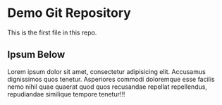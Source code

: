 # Demo Git Repository

This is the first file in this repo.

## Ipsum Below

Lorem ipsum dolor sit amet, consectetur adipisicing elit. Accusamus dignissimos quos tenetur. Asperiores commodi doloremque esse facilis nemo nihil quae quaerat quod quos recusandae repellat repellendus, repudiandae similique tempore tenetur!!!